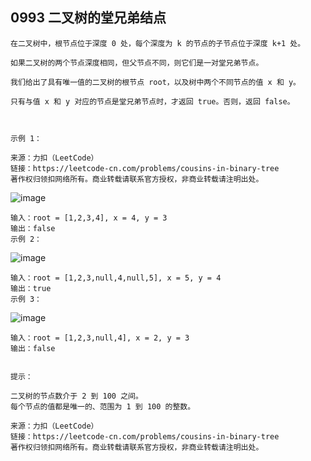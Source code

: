 ## 0993 二叉树的堂兄弟结点

```text
在二叉树中，根节点位于深度 0 处，每个深度为 k 的节点的子节点位于深度 k+1 处。

如果二叉树的两个节点深度相同，但父节点不同，则它们是一对堂兄弟节点。

我们给出了具有唯一值的二叉树的根节点 root，以及树中两个不同节点的值 x 和 y。

只有与值 x 和 y 对应的节点是堂兄弟节点时，才返回 true。否则，返回 false。

 

示例 1：

来源：力扣（LeetCode）
链接：https://leetcode-cn.com/problems/cousins-in-binary-tree
著作权归领扣网络所有。商业转载请联系官方授权，非商业转载请注明出处。
```

![image](https://assets.leetcode-cn.com/aliyun-lc-upload/uploads/2019/02/16/q1248-01.png)

```text
输入：root = [1,2,3,4], x = 4, y = 3
输出：false
示例 2：
```
![image](https://assets.leetcode-cn.com/aliyun-lc-upload/uploads/2019/02/16/q1248-02.png)
```text
输入：root = [1,2,3,null,4,null,5], x = 5, y = 4
输出：true
示例 3：
```
![image](https://assets.leetcode-cn.com/aliyun-lc-upload/uploads/2019/02/16/q1248-03.png)
```text
输入：root = [1,2,3,null,4], x = 2, y = 3
输出：false
 

提示：

二叉树的节点数介于 2 到 100 之间。
每个节点的值都是唯一的、范围为 1 到 100 的整数。

来源：力扣（LeetCode）
链接：https://leetcode-cn.com/problems/cousins-in-binary-tree
著作权归领扣网络所有。商业转载请联系官方授权，非商业转载请注明出处。
```


